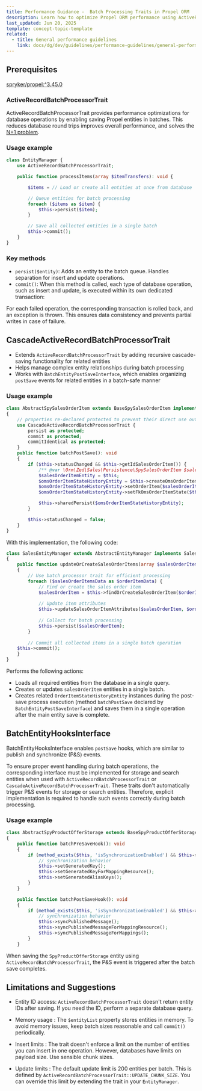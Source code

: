 ```yaml
---
title: Performance Guidance -  Batch Processing Traits in Propel ORM
description: Learn how to optimize Propel ORM performance using ActiveRecordBatchProcessorTrait and CascadeActiveRecordBatchProcessorTrait for efficient batch processing, reduced database load, and support for complex entity relationships. Includes usage examples and best practices.
last_updated: Jun 20, 2025
template: concept-topic-template
related:
  - title: General performance guidelines
    link: docs/dg/dev/guidelines/performance-guidelines/general-performance-guidelines.html
---
```



## Prerequisites

[spryker/propel:^3.45.0](https://github.com/spryker/propel/releases/tag/3.45.0)

### ActiveRecordBatchProcessorTrait

ActiveRecordBatchProcessorTrait provides performance optimizations for database operations by enabling saving Propel entities in batches. This reduces database round trips improves overall performance, and solves the [N+1 problem](https://docs.spryker.com/docs/dg/dev/troubleshooting/troubleshooting-performance-issues/n+1-problem.html).

### Usage example

``` php
class EntityManager {
    use ActiveRecordBatchProcessorTrait;

    public function processItems(array $itemTransfers): void {

        $items = // Load or create all entities at once from database

        // Queue entities for batch processing
        foreach ($items as $item) {
            $this->persist($item);
        }

        // Save all collected entities in a single batch
        $this->commit();
    }
}
```

### Key methods

- `persist($entity)`: Adds an entity to the batch queue. Handles separation for insert and update operations.
- `commit()`: When this method is called, each type of database operation, such as insert and update, is executed within its own dedicated transaction:

For each failed operation, the corresponding transaction is rolled back, and an exception is thrown. This ensures data consistency and prevents partial writes in case of failure.

## CascadeActiveRecordBatchProcessorTrait

- Extends `ActiveRecordBatchProcessorTrait` by adding recursive cascade-saving functionality for related entities
- Helps manage complex entity relationships during batch processing
- Works with `BatchEntityPostSaveInterface`, which enables organizing `postSave` events for related entities in a batch-safe manner

### Usage example

```php
class AbstractSpySalesOrderItem extends BaseSpySalesOrderItem implements BatchEntityPostSaveInterface
{
    // properties re-declared protected to prevent their direct use out from an entity
    use CascadeActiveRecordBatchProcessorTrait {
        persist as protected;
        commit as protected;
        commitIdentical as protected;
    }
    public function batchPostSave(): void
    {
        if ($this->statusChanged && $this->getIdSalesOrderItem()) {
            /** @var \Orm\Zed\Sales\Persistence\SpySalesOrderItem $salesOrderItemEntity */
            $salesOrderItemEntity = $this;
            $omsOrderItemStateHistoryEntity = $this->createOmsOrderItemStateHistoryEntity();
            $omsOrderItemStateHistoryEntity->setOrderItem($salesOrderItemEntity);
            $omsOrderItemStateHistoryEntity->setFkOmsOrderItemState($this->getFkOmsOrderItemState());

            $this->sharedPersist($omsOrderItemStateHistoryEntity);
        }

        $this->statusChanged = false;
    }
}
```

With this implementation, the following code:

```php
class SalesEntityManager extends AbstractEntityManager implements SalesEntityManagerInterface
{
    public function updateOrCreateSalesOrderItems(array $salesOrderItemsData): void
    {
        // Use batch processor trait for efficient processing
        foreach ($salesOrderItemsData as $orderItemData) {
            // Find or create the sales order item
            $salesOrderItem = $this->findOrCreateSalesOrderItem($orderItemData);
    
            // Update item attributes
            $this->updateSalesOrderItemAttributes($salesOrderItem, $orderItemData);
    
            // Collect for batch processing
            $this->persist($salesOrderItem);
        }
    
        // Commit all collected items in a single batch operation
    $this->commit();
    }
}
```

Performs the following actions:
- Loads all required entities from the database in a single query.
- Creates or updates `salesOrderItem` entities in a single batch.
- Creates related `OrderItemStateHistoryEntity` instances during the post-save process execution (method `batchPostSave` declared by `BatchEntityPostSaveInterface`) and saves them in a single operation after the main entity save is complete.

## BatchEntityHooksInterface

BatchEntityHooksInterface enables `postSave` hooks, which are similar to publish and synchronize (P&S) events.

To ensure proper event handling during batch operations, the corresponding interface must be implemented for storage and search entities when used with `ActiveRecordBatchProcessorTrait` or `CascadeActiveRecordBatchProcessorTrait`. These traits don't automatically trigger P&S events for storage or search entities. Therefore, explicit implementation is required to handle such events correctly during batch processing.

### Usage example

```php
class AbstractSpyProductOfferStorage extends BaseSpyProductOfferStorage implements BatchEntityHooksInterface
{
    public function batchPreSaveHook(): void
    {
        if (method_exists($this, 'isSynchronizationEnabled') && $this->isSynchronizationEnabled()) {
            // synchronization behavior
            $this->setGeneratedKey();
            $this->setGeneratedKeyForMappingResource();
            $this->setGeneratedAliasKeys();
        }
    }

    public function batchPostSaveHook(): void
    {
        if (method_exists($this, 'isSynchronizationEnabled') && $this->isSynchronizationEnabled()) {
            // synchronization behavior
            $this->syncPublishedMessage();
            $this->syncPublishedMessageForMappingResource();
            $this->syncPublishedMessageForMappings();
        }
    }
```

When saving the `SpyProductOfferStorage` entity using `ActiveRecordBatchProcessorTrait`, the P&S event is triggered after the batch save completes.

## Limitations and Suggestions

- Entity ID access: `ActiveRecordBatchProcessorTrait` doesn't return entity IDs after saving. If you need the ID, perform a separate database query.

- Memory usage : The `$entityList` property stores entities in memory. To avoid memory issues, keep batch sizes reasonable and call `commit()` periodically.

- Insert limits : The trait doesn't enforce a limit on the number of entities you can insert in one operation. However, databases have limits on payload size. Use sensible chunk sizes.

- Update limits : The default update limit is 200 entities per batch. This is defined by `ActiveRecordBatchProcessorTrait::UPDATE_CHUNK_SIZE`. You can override this limit by extending the trait in your `EntityManager`.











































